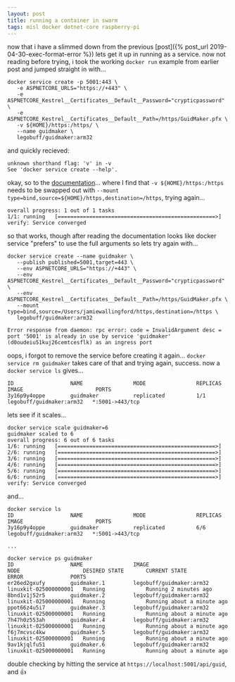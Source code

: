 ```yaml
---
layout: post
title: running a container in swarm
tags: misl docker dotnet-core raspberry-pi
---
```


now that i have a slimmed down from the previous [post]({% post_url 2019-04-30-exec-format-error %}) lets get it up in running as a service. now not reading before trying, i took the working `docker run` example from earlier post and jumped straight in with...

```
docker service create -p 5001:443 \
   -e ASPNETCORE_URLS="https://+443" \
   -e ASPNETCORE_Kestrel__Certificates__Default__Password="crypticpassword" \
   -e ASPNETCORE_Kestrel__Certificates__Default__Path=/https/GuidMaker.pfx \
   -v ${HOME}/https:/https/ \
   --name guidmaker \
   legobuff/guidmaker:arm32
```

and quickly recieved:

```
unknown shorthand flag: 'v' in -v
See 'docker service create --help'.
```

okay, so to the [documentation](https://docs.docker.com/engine/reference/commandline/service_create/)... where I find that `-v ${HOME}/https:/https` needs to be swapped out with `--mount type=bind,source=${HOME}/https,destination=/https`, trying again...

```
overall progress: 1 out of 1 tasks 
1/1: running   [==================================================>] 
verify: Service converged 
```

so that works, though after reading the documentation looks like docker service "prefers" to use the full arguments so lets try again with...

```
docker service create --name guidmaker \
   --publish published=5001,target=443 \
   --env ASPNETCORE_URLS="https://+443" \
   --env ASPNETCORE_Kestrel__Certificates__Default__Password="crypticpassword" \
   --env ASPNETCORE_Kestrel__Certificates__Default__Path=/https/GuidMaker.pfx \
   --mount type=bind,source=/Users/jamiewallingford/https,destination=/https \
   legobuff/guidmaker:arm32

Error response from daemon: rpc error: code = InvalidArgument desc = port '5001' is already in use by service 'guidmaker' (d0oudeiu51kuj26cemtcesflk) as an ingress port
```

oops, i forgot to remove the service before creating it again...  `docker service rm guidmaker` takes care of that and trying again, success. now a `docker service ls` gives...

```
ID                  NAME                MODE                REPLICAS            IMAGE                       PORTS
3y16p9y4oppe        guidmaker           replicated          1/1                 legobuff/guidmaker:arm32   *:5001->443/tcp
```

lets see if it scales...

```
docker service scale guidmaker=6
guidmaker scaled to 6
overall progress: 6 out of 6 tasks 
1/6: running   [==================================================>] 
2/6: running   [==================================================>] 
3/6: running   [==================================================>] 
4/6: running   [==================================================>] 
5/6: running   [==================================================>] 
6/6: running   [==================================================>] 
verify: Service converged 
```

and...

```
docker service ls
ID                  NAME                MODE                REPLICAS            IMAGE                       PORTS
3y16p9y4oppe        guidmaker           replicated          6/6                 legobuff/guidmaker:arm32   *:5001->443/tcp

...

docker service ps guidmaker 
ID                  NAME                IMAGE                       NODE                    DESIRED STATE       CURRENT STATE                ERROR               PORTS
er26ed2gxufy        guidmaker.1         legobuff/guidmaker:arm32    linuxkit-025000000001   Running             Running 2 minutes ago                            
8bnd1v1j52r5        guidmaker.2         legobuff/guidmaker:arm32    linuxkit-025000000001   Running             Running about a minute ago                       
ppot66z4u5i7        guidmaker.3         legobuff/guidmaker:arm32    linuxkit-025000000001   Running             Running about a minute ago                       
7h47h0z553ah        guidmaker.4         legobuff/guidmaker:arm32    linuxkit-025000000001   Running             Running about a minute ago                       
f6j7mcvsc4kw        guidmaker.5         legobuff/guidmaker:arm32    linuxkit-025000000001   Running             Running about a minute ago                       
9av1kjqlfu51        guidmaker.6         legobuff/guidmaker:arm32    linuxkit-025000000001   Running             Running about a minute ago                       
```

double checking by hitting the service at `https://localhost:5001/api/guid`, and 👍

